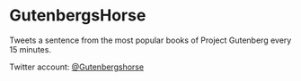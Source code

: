 # GutenbergsHorse
Tweets a sentence from the most popular books of Project Gutenberg every 15 minutes.

Twitter account: [@Gutenbergshorse](https://twitter.com/gutenbergshorse "@Gutenbergshorse")
